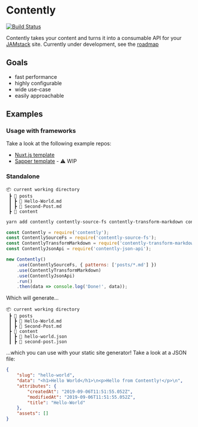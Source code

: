 # Contently

[![Build Status](https://travis-ci.com/krmax44/contently.svg?branch=master)](https://travis-ci.com/krmax44/contently)

Contently takes your content and turns it into a consumable API for your [JAMstack](https://jamstack.org) site. Currently under development, see the [roadmap](https://github.com/krmax44/contently/projects/1)

## Goals

- fast performance
- highly configurable
- wide use-case
- easily approachable

## Examples

### Usage with frameworks

Take a look at the following example repos:

- [Nuxt.js template](https://github.com/krmax44/nuxt-template-contently)
- [Sapper template](https://github.com/krmax44/nuxt-template-contently) - :warning: WIP

### Standalone

```
📦 current working directory
 ┣ 📂 posts
 ┃ ┣ 📄 Hello-World.md
 ┃ ┣ 📄 Second-Post.md
 ┣ 📂 content

```

```bash
yarn add contently contently-source-fs contently-transform-markdown contently-json-api
```

```js
const Contently = require('contently');
const ContentlySourceFs = require('contently-source-fs');
const ContentlyTransformMarkdown = require('contently-transform-markdown');
const ContentlyJsonApi = require('contently-json-api');

new Contently()
	.use(ContentlySourceFs, { patterns: ['posts/*.md'] })
	.use(ContentlyTransformMarkdown)
	.use(ContentlyJsonApi)
	.run()
	.then(data => console.log('Done!', data));
```

Which will generate...

```
📦 current working directory
 ┣ 📂 posts
 ┃ ┣ 📄 Hello-World.md
 ┃ ┣ 📄 Second-Post.md
 ┣ 📂 content
 ┃ ┣ 📄 hello-world.json
 ┃ ┣ 📄 second-post.json
```

...which you can use with your static site generator! Take a look at a JSON file:

```json
{
	"slug": "hello-world",
	"data": "<h1>Hello World</h1>\n<p>Hello from Contently!</p>\n",
	"attributes": {
		"createdAt": "2019-09-06T11:51:55.052Z",
		"modifiedAt": "2019-09-06T11:51:55.052Z",
		"title": "Hello-World"
	},
	"assets": []
}
```
